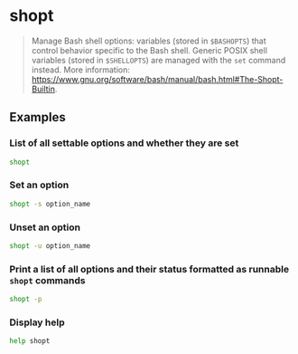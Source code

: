 # shopt

> Manage Bash shell options: variables (stored in `$BASHOPTS`) that control behavior specific to the Bash shell. Generic POSIX shell variables (stored in `$SHELLOPTS`) are managed with the `set` command instead. More information: <https://www.gnu.org/software/bash/manual/bash.html#The-Shopt-Builtin>.

## Examples

### List of all settable options and whether they are set

```bash
shopt
```

### Set an option

```bash
shopt -s option_name
```

### Unset an option

```bash
shopt -u option_name
```

### Print a list of all options and their status formatted as runnable `shopt` commands

```bash
shopt -p
```

### Display help

```bash
help shopt
```

